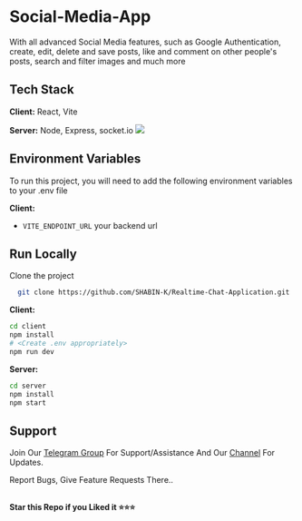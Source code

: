 # Social-Media-App

With all advanced Social Media features, such as Google Authentication, create, edit, delete and save posts, like and comment on other people's posts, search and filter images and much more

## Tech Stack
  
**Client:** React, Vite

**Server:** Node, Express, socket.io
<img src="https://user-images.githubusercontent.com/73272797/233392854-eaccd32d-2db2-4fa6-bae5-96266609d150.png">
## Environment Variables

To run this project, you will need to add the following environment variables to your .env file

**Client:**
* `VITE_ENDPOINT_URL` your backend url 

## Run Locally

Clone the project

```bash
  git clone https://github.com/SHABIN-K/Realtime-Chat-Application.git
```
**Client:**
````bash
cd client
npm install
# <Create .env appropriately>
npm run dev
````
**Server:**
````bash
cd server
npm install
npm start
````

## Support   
Join Our [Telegram Group](https://www.telegram.dog/codexbotzsupport) For Support/Assistance And Our [Channel](https://www.telegram.dog/codexbotz) For Updates.   
   
Report Bugs, Give Feature Requests There..   

##

   **Star this Repo if you Liked it ⭐⭐⭐**
